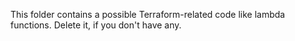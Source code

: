 This folder contains a possible Terraform-related code like lambda functions. Delete it, if you don't have any.
